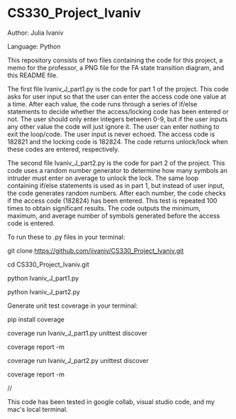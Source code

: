 # CS330_Project_Ivaniv
Author: Julia Ivaniv

Language: Python

This repository consists of two files containing the code for this project, a memo for the professor, a PNG file for the FA state transition diagram, and
this README file. 

The first file Ivaniv_J_part1.py is the code for part 1 of the project. This code asks for user input so that the user can enter the access code one value
at a time. After each value, the code runs through a series of if/else statements to decide whether the access/locking code has been entered or not. The
user should only enter integers between 0-9, but if the user inputs any other value the code will just ignore it. The user can enter nothing to exit the
loop/code. The user input is never echoed. The access code is 182821 and the locking code is 182824. The code returns unlock/lock when these codes are
entered, respectively.

The second file Ivaniv_J_part2.py is the code for part 2 of the project. This code uses a random number generator to determine how many symbols an intruder
must enter on average to unlock the lock. The same loop containing if/else statements is used as in part 1, but instead of user input, the code generates
random numbers. After each number, the code checks if the access code (182824) has been entered. This test is repeated 100 times to obtain significant 
results. The code outputs the minimum, maximum, and average number of symbols generated before the access code is entered. 

To run these to .py files in your terminal:


git clone https://github.com/jivaniv/CS330_Project_Ivaniv.git

cd CS330_Project_Ivaniv.git

python Ivaniv_J_part1.py

python Ivaniv_J_part2.py



Generate unit test coverage in your terminal:


pip install coverage

coverage run Ivaniv_J_part1.py unittest discover

coverage report -m

coverage run Ivaniv_J_part2.py unittest discover

coverage report -m

//

This code has been tested in google collab, visual studio code, and my mac's local terminal. 


